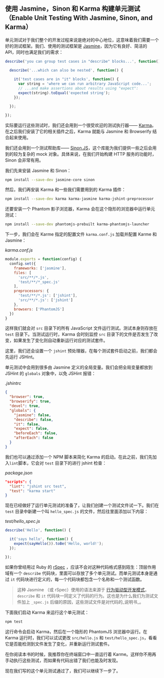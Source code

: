 ## 使用 Jasmine，Sinon 和 Karma 构建单元测试（Enable Unit Testing With Jasmine, Sinon, and Karma）

单元测试对于我们整个的开发过程来说是绝对的中心地位，这意味着我们需要一个好的测试框架。我们、使用的测试框架是 [Jasmine](https://jasmine.github.io/2.3/introduction.html)，因为它有良好、简洁的 API，同时也满足我们的需求：

```js
describe('you can group test cases in "describe" blocks...', function() {

  describe('...which can also be nested', function() {
  
    it('test cases are in "it" blocks', function() {
      var string = 'where we can run arbitrary JavaScript code...';
      // ...and make assertions about results using "expect":
      expect(string).toEqual('expected string');
    });

  });

});
```

实际要运行这些测试时，我们还会用到一个很受欢迎的测试执行器—— [Karma](http://karma-runner.github.io/)。在之后我们安装了它的相关插件之后，Karma 就能与 Jasmine 和 Browserify 结合起来使用。

我们还会用到一个测试帮助库—— [Sinon.JS](https://sinonjs.org/)，这个库能为我们提供一些之后会用到的较为复杂的 mock 对象。具体来说，在我们开始构建 HTTP 服务的功能时，Sinon 会非常有用。

我们先来安装 Jasmine 和 Sinon：

```bash
npm install --save-dev jasmine-core sinon
```

然后，我们再安装 Karma 和一些我们需要用到的 Karma 插件：

```bash
npm install --save-dev karma karma-jasmine karma-jshint-preprocessor
```

还要安装一个 Phantom 影子浏览器，Karma 会在这个隐形的浏览器中运行单元测试：

```bash
npm install --save-dev phantomjs-prebuilt karma-phantomjs-launcher
```

下一步，我们会在 Karme 指定的配置文件 `karma.conf.js` 加载并配置 Karme 和 Jasmine：

_karma.conf.js_

```js
module.exports = function(config) {
  config.set({
    frameworks: ['jasmine'],
    files: [
      'src/**/*.js',
      'test/**/*_spec.js'
    ],
    preprocessors: {
      'test/**/*.js': ['jshint'],
      'src/**/*.js': ['jshint']
    },
    browsers: ['PhantomJS']
  })
}
```

这样我们就会对 `src` 目录下的所有 JavaScript 文件运行测试。测试本身则存放在 `test` 目录下。当测试运行时，Karma 会时刻监控 `src` 目录下的文件是否发生了改变，如果发生了变化则自动重新运行对应的测试套件。

这里，我们还会设置一个 `jshint` 预处理器，在每个测试套件启动之前，我们都会先运行 JSHint。

单元测试中会用到很多由 Jasmine 定义的全局变量。我们会把全局变量都放到 JSHint 的 `globals` 对象中，以免 JSHint 报错：

_.jshintrc_

```json
{
  "browser": true,
  "browserify": true,
  "devel": true,
  "globals": {
    "jasmine": false,
    "describe": false,
    "it": false,
    "expect": false,
    "beforeEach": false,
    "afterEach": false
  }
}
```

我们也可以通过添加一个 NPM 脚本来简化 Karma 的启动。在此之前，我们先加入`lint`脚本，它会对 `test` 目录下的进行 jshint 检查：

_package.json_

```json
"scripts": {
  "lint": "jshint src test",
  "test": "karma start"
}
```

现在已经做好了运行单元测试的准备了，让我们创建一个测试文件试一下。我们在 `test` 目录中新建一个叫 `hello_spec.js` 的文件，然后往里面添加以下内容：

_test/hello_spec.js_

```js
describe('Hello', function() {

  it('says hello', function() {
    expect(sayHello()).toBe('Hello, world!');
  });

});
```

如果你曾经用过 Ruby 的 [rSpec](http://rspec.info/) ，应该不会对这种代码格式感到陌生：顶层作用域有一个 `describe` 代码块，里面可以存放了多个单元测试。而单元测试本身是通过 `it` 代码块进行定义的，每一个代码块都包含一个名称和一个测试函数。

> 这种 Jasmine （或 rSpec）使用的语法来源于 [行为驱动型开发模式](http://en.wikipedia.org/wiki/Behavior-driven_development)。`describe` 和 `it` 代码块一同定义了代码的行为。这也是为什么我们为测试文件加上 `_spec.js` 后缀的原因，这些测试文件是对代码的_说明书_。

下面我们启动 Karma 来运行这个单元测试：

```bash
npm test
```

这行命令会启动 Karma，然后在一个隐形的 PhantomJS 浏览器中运行。在 Karma 运行时，我们可以试试更改 `src/hello.js` 和 `test/hello_spec.js`，看看它是否能检测到文件发生了变化，并重新运行测试套件。

在你阅读本书的时候，我推荐你在终端窗口中一直运行着 Karme。这样你不用再手动执行这些测试，而如果有代码出错了我们也能及时发现。

现在我们写的这个单元测试通过了，我们可以继续下一步了。
